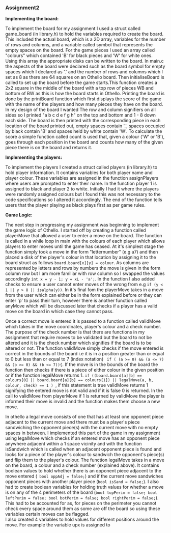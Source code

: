 ### Assignment2


**Implementing the board:**

To implement the board for my assignment I used a struct called game_board (in library.h) to hold the variables required
to create the board. This included the actual board, which is a 2D array, variables for the number of rows and columns, and
a variable called symbol that represents the empty spaces on the board. For the game pieces I used an array called
"colours" which contained 'B' for black pieces and 'W' for white ones. Using this array the appropriate disks can be 
written to the board. In main.c the aspects of the board were declared such as the board symbol for empty spaces which I declared
as '.' and the number of rows and columns which I set as 8 as there are 64 squares on an Othello board. Then initialiseBoard is 
called to set up the board before the game starts.This function creates a 2x2 square in the middle of the board with a top row of
pieces WB and bottom of BW as this is how the board starts in Othello. Printing the board is done by the printBoard function which
first displays the score of the game with the name of the players and how many pieces they have on the board. In my design of the board I wanted
The row and column signifiers on all sides so I printed "a b c d e f g h" on the top and bottom and 1 - 8 down each side.
The board is then printed with the corresponding piece in each location of the board printed out,
empty spaces contain '.', spaces occupied by black contain 'B' and spaces held by white contain 'W'. To
calculate the score a simple function called count is used that, given a colour ('W' or 'B'), goes through each position in the board and counts how many 
of the given piece there is on the board and returns it.

**Implementing the players:**

To implement the players I created a struct called players (in library.h) to hold player information. It contains
variables for both player name and player colour. These variables are assigned in the function assignPlayers where users are prompted to enter their name.
In the function player 1 is assigned to black and player 2 to white. Initially I had it where the players were randomly assigned colours
but I found this was not necessary to the code specifications so I altered it accordingly. The end of the function tells users that 
the player playing as black plays first as per game rules.

**Game Logic:**

The next step in progressing my assignment was beginning to implement the game logic of Othello. I started off by creating a function called
playerMove that allowed a user to enter a move on the board. The function is called in a while loop in main with the colours of each player which
allows players to enter moves until the game has ceased. At it's simplest stage the function simply took a move in the form "letternumber" (e.g a7)
and then placed a disk of the player's colour in that location by assigning it to the board struct as follows `board.board[x][y] = colour`. As columns
are represented by letters and rows by numbers the move is given in the form column row but I am more familiar with row column so I swapped the values 
accordingly ` int x = y - 1; y = xL - 'a'; `. In the function I also added checks to ensure a user cannot enter moves of the wrong from e.g `if (y < 1 || y > 8 || isalpha(y))`.
In it's final fom the playerMove takes in a move from the user which can either be in the form explained before or they can enter 'p' to pass their turn, however
there is another function called anyMove which will be discussed later that checks if a player has a valid move on the board in which case they cannot pass.

Once a correct move is entered it is passed to a function called validMove which takes in the move coordinates, player's colour and a check number.
The purpose of the check number is that there are functions in my assignment that require moves to be validated but the board to not be altered and 
it is the check number which signifies if the board is to be altered or not. The function validMove simply checks if the move entered is correct in
the bounds of the board i.e it is in a position greater than or equal to 0 but less than or equal to 7 (index notation) ` if ( (a >= 0) && (a <= 7) && (b >= 0) && (b <= 7)){`.
If the move is in the bounds of the board the function then checks if there is a piece of either colour in the given position or if the function legalMove returns 1.
`if ((board.board[a][b] == colours[0] || board.board[a][b] == colours[1]) || legalMove(a, b, colour, check) == 1 ) `, if this statement is true validMove returns 1 signifying
the entered move is not valid and if it is false 0 is returned. In the call to validMove from playerMove if 1 is returned by validMove the player is informed their move is 
invalid and the function makes them choose a new move.

In othello a legal move consists of one that has at least one opponent piece adjacent to the current move and there must be a player's piece sandwiching the opponent piece(s) with the
current move with no empty spaces in between. I implemented this part of the game in my assignment using legalMove which checks if an entered move has an opponent piece anywhere adjacent
within a 1 space vicinity and with the function isSandwich which is called when an adjacent opponent piece is found and looks for a piece of the player's colour to sandwich the opponent's
piece(s) and flip them to the player's colour. The function legalMove takes in a move on the board, a colour and a check number (explained above). It contains boolean values to hold whether 
there is an opponent piece adjacent to the move entered (` bool oppAdj = false;`) and if the current move sandwiches opponent pieces with another player piece (`bool isSand = false;`). I also 
had to create boolean variables for holding truth values for whether a move is on any of the 4 perimeters of the board (`bool topPerim = false; bool leftPerim = false; bool botPerim = false; bool rightPerim = false;`).
This had to be accounted for as, for pieces on the perimeter you cannot check every space around them as some are off the board so using these variables certain moves can be flagged.  
I also created 4 variables to hold values for different positions around the move. For example the variable upx is assigned to 


